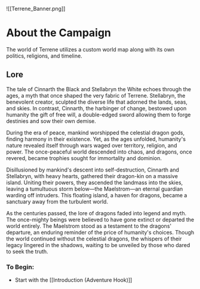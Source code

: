 ![[Terrene_Banner.png]]

# About the Campaign   

The world of Terrene utilizes a custom world map along with its own politics, religions, and timeline.
   
## Lore

  
The tale of Cinnarth the Black and Stellabryn the White echoes through the ages, a myth that once shaped the very fabric of Terrene. Stellabryn, the benevolent creator, sculpted the diverse life that adorned the lands, seas, and skies. In contrast, Cinnarth, the harbinger of change, bestowed upon humanity the gift of free will, a double-edged sword allowing them to forge destinies and sow their own demise.

During the era of peace, mankind worshipped the celestial dragon gods, finding harmony in their existence. Yet, as the ages unfolded, humanity's nature revealed itself through wars waged over territory, religion, and power. The once-peaceful world descended into chaos, and dragons, once revered, became trophies sought for immortality and dominion.

Disillusioned by mankind's descent into self-destruction, Cinnarth and Stellabryn, with heavy hearts, gathered their dragon-kin on a massive island. Uniting their powers, they ascended the landmass into the skies, leaving a tumultuous storm below—the Maelstrom—an eternal guardian warding off intruders. This floating island, a haven for dragons, became a sanctuary away from the turbulent world.

As the centuries passed, the lore of dragons faded into legend and myth. The once-mighty beings were believed to have gone extinct or departed the world entirely. The Maelstrom stood as a testament to the dragons' departure, an enduring reminder of the price of humanity's choices. Though the world continued without the celestial dragons, the whispers of their legacy lingered in the shadows, waiting to be unveiled by those who dared to seek the truth.

### To Begin:
- Start with the [[Introduction (Adventure Hook)]]